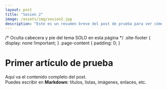 ```yaml
---
layout: post
title: "Sesion 2"
image: /assets/img/sesion2.jpg
description: "Este es un resumen breve del post de prueba para ver cómo se muestra en Recent Articles."
---
```


/* Oculta cabecera y pie del tema SOLO en esta página */ 
.site-footer { display: none !important; } 
.page-content { padding: 0; }

# Primer artículo de prueba

Aquí va el contenido completo del post.  
Puedes escribir en **Markdown**: títulos, listas, imágenes, enlaces, etc.
